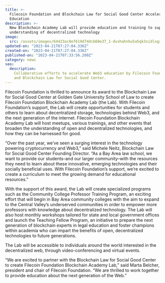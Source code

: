 ```yaml
---
title: >-
  Filecoin Foundation and Blockchain Law for Social Good Center Accelerate Web3
  Education
description: >-
  New Blockchain Academy Lab will provide education and training to support
  understanding of decentralized technology
image:
  src: /assets/images/64423ac8ef619d74dcb60e37_1-dvxhahnhu5a5qk3xidlxga.webp
updated-on: "2023-04-21T07:27:04.336Z"
created-on: "2023-04-21T07:27:04.336Z"
published-on: "2023-04-21T07:33:56.200Z"
category: news
seo:
  description:
    Collaborative efforts to accelerate Web3 education by Filecoin Foundation
    and Blockchain Law for Social Good Center.
---
```


Filecoin Foundation is thrilled to announce its award to the Blockchain Law for Social Good Center at Golden Gate University School of Law to create Filecoin Foundation Blockchain Academy Lab (the Lab). With Filecoin Foundation’s support, the Lab will create opportunities for students and others to learn about decentralized storage, technologies behind Web3, and the next generation of the internet. Filecoin Foundation Blockchain Academy Lab will host meetups, various trainings, and other events that broaden the understanding of open and decentralized technologies, and how they can be harnessed for good.

“Over the past year, we’ve seen a surging interest in the technology powering cryptocurrency and Web3,” said Michele Neitz, Blockchain Law for Social Good Center Founding Director. “As a Bay Area law school, we want to provide our students–and our larger community–with the resources they need to learn about these innovative, emerging technologies and their socially beneficial uses. With Filecoin Foundation’s support, we’re excited to create a curriculum to meet the growing demand for educational resources.”

With the support of this award, the Lab will create specialized programs such as the Community College Professor Training Program, an exciting effort that will begin in Bay Area community colleges with the aim to expand to the Central Valley’s underserved communities in order to empower more professors with knowledge about decentralized technology. The Lab will also host monthly workshops tailored for state and local government offices and launch the Teaching Fellow Program, an initiative to prepare the next generation of blockchain experts in legal education and foster champions within academia who can impart the benefits of open, decentralized technologies to future generations.

The Lab will be accessible to individuals around the world interested in the decentralized web, through video-conferencing and virtual events.

“We are excited to partner with the Blockchain Law for Social Good Center to create Filecoin Foundation Blockchain Academy Lab,” said Marta Belcher, president and chair of Filecoin Foundation. “We are thrilled to work together to provide education about the next generation of the Web.”
